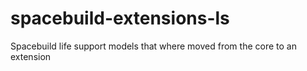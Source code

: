 # spacebuild-extensions-ls
Spacebuild life support models that where moved from the core to an extension
